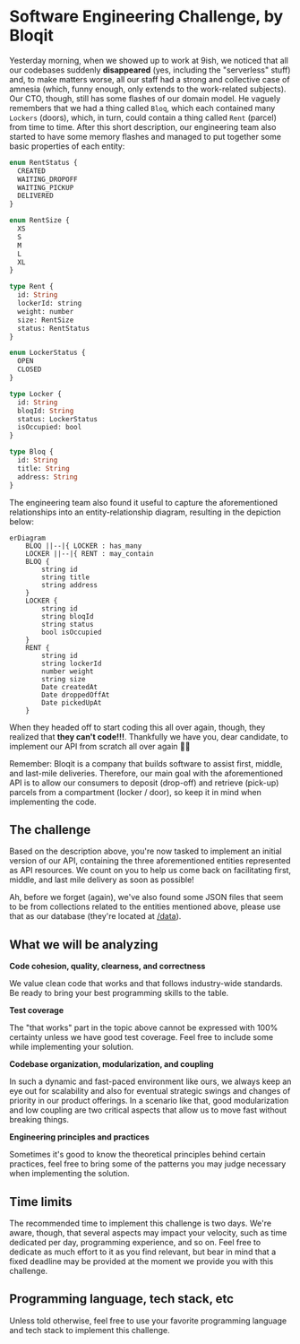# Software Engineering Challenge, by Bloqit

Yesterday morning, when we showed up to work at 9ish, we noticed that all our codebases suddenly **disappeared** (yes, including the "serverless" stuff) and, to make matters worse, all our staff had a strong and collective case of amnesia (which, funny enough, only extends to the work-related subjects). Our CTO, though, still has some flashes of our domain model. He vaguely remembers that we had a thing called `Bloq`, which each contained many `Lockers` (doors), which, in turn, could contain a thing called `Rent` (parcel) from time to time. After this short description, our engineering team also started to have some memory flashes and managed to put together some basic properties of each entity:

```graphql
enum RentStatus {
  CREATED
  WAITING_DROPOFF
  WAITING_PICKUP
  DELIVERED
}

enum RentSize {
  XS
  S
  M
  L
  XL
}

type Rent {
  id: String
  lockerId: string
  weight: number
  size: RentSize
  status: RentStatus
}

enum LockerStatus {
  OPEN
  CLOSED
}

type Locker {
  id: String
  bloqId: String
  status: LockerStatus
  isOccupied: bool
}

type Bloq {
  id: String
  title: String
  address: String
}
```

The engineering team also found it useful to capture the aforementioned relationships into an entity-relationship diagram, resulting in the depiction below:

```mermaid
erDiagram
    BLOQ ||--|{ LOCKER : has_many
    LOCKER ||--|{ RENT : may_contain
    BLOQ {
        string id
        string title
        string address
    }
    LOCKER {
        string id
        string bloqId
        string status
        bool isOccupied
    }
    RENT {
        string id
        string lockerId
        number weight
        string size
        Date createdAt
        Date droppedOffAt
        Date pickedUpAt
    }
```



When they headed off to start coding this all over again, though, they realized that **they can't code!!!**. Thankfully we have you, dear candidate, to implement our API from scratch all over again 🙌🏽

Remember: Bloqit is a company that builds software to assist first, middle, and last-mile deliveries. Therefore, our main goal with the aforementioned API is to allow our consumers to deposit (drop-off) and retrieve (pick-up) parcels from a compartment (locker / door), so keep it in mind when implementing the code.

## The challenge

Based on the description above, you're now tasked to implement an initial version of our API, containing the three aforementioned entities represented as API resources. We count on you to help us come back on facilitating first, middle, and last mile delivery as soon as possible!

Ah, before we forget (again), we've also found some JSON files that seem to be from collections related to the entities mentioned above, please use that as our database (they're located at [/data](./data)).

## What we will be analyzing

**Code cohesion, quality, clearness, and correctness**

We value clean code that works and that follows industry-wide standards. Be ready to bring your best programming skills to the table.

**Test coverage**

The "that works" part in the topic above cannot be expressed with 100% certainty unless we have good test coverage. Feel free to include some while implementing your solution.

**Codebase organization, modularization, and coupling**

In such a dynamic and fast-paced environment like ours, we always keep an eye out for scalability and also for eventual strategic swings and changes of priority in our product offerings. In a scenario like that, good modularization and low coupling are two critical aspects that allow us to move fast without breaking things.

**Engineering principles and practices**

Sometimes it's good to know the theoretical principles behind certain practices, feel free to bring some of the patterns you may judge necessary when implementing the solution.

## Time limits

The recommended time to implement this challenge is two days. We're aware, though, that several aspects may impact your velocity, such as time dedicated per day, programming experience, and so on. Feel free to dedicate as much effort to it as you find relevant, but bear in mind that a fixed deadline may be provided at the moment we provide you with this challenge.

## Programming language, tech stack, etc

Unless told otherwise, feel free to use your favorite programming language and tech stack to implement this challenge.
